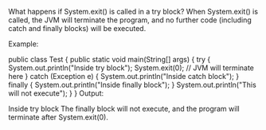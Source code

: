 What happens if System.exit() is called in a try block?
When System.exit() is called, the JVM will terminate the program, and no further code (including catch and finally blocks) will be executed.

Example:


public class Test {
public static void main(String[] args) {
try {
System.out.println("Inside try block");
System.exit(0); // JVM will terminate here
} catch (Exception e) {
System.out.println("Inside catch block");
} finally {
System.out.println("Inside finally block");
}
System.out.println("This will not execute");
}
}
Output:

Inside try block
The finally block will not execute, and the program will terminate after System.exit(0).